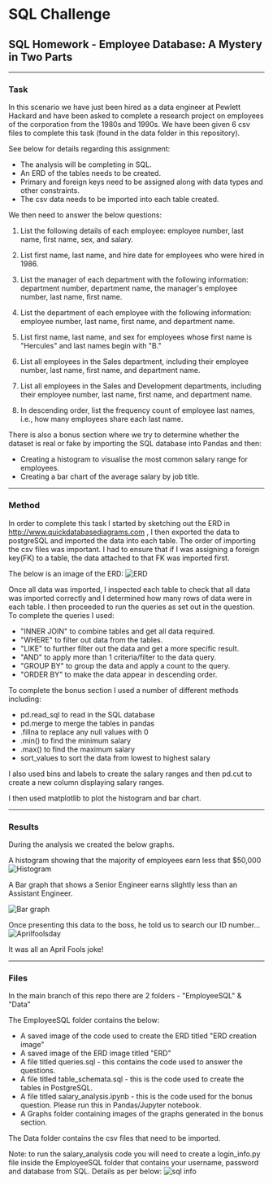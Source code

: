 # SQL Challenge
## SQL Homework - Employee Database: A Mystery in Two Parts

---
### Task

In this scenario we have just been hired as a data engineer at Pewlett Hackard and have been asked to complete a research project on employees of the corporation from the 1980s and 1990s. We have been given 6 csv files to complete this task (found in the data folder in this repository).

See below for details regarding this assignment:
* The analysis will be completing in SQL.
* An ERD of the tables needs to be created.
* Primary and foreign keys need to be assigned along with data types and other constraints.
* The csv data needs to be imported into each table created.

We then need to answer the below questions:

1. List the following details of each employee: employee number, last name, first name, sex, and salary.

2. List first name, last name, and hire date for employees who were hired in 1986.
 
3. List the manager of each department with the following information: department number, department name, the manager's employee number, last name, first name.

4. List the department of each employee with the following information: employee number, last name, first name, and department name.

5. List first name, last name, and sex for employees whose first name is "Hercules" and last names begin with "B."

6. List all employees in the Sales department, including their employee number, last name, first name, and department name.

7. List all employees in the Sales and Development departments, including their employee number, last name, first name, and department name.

8. In descending order, list the frequency count of employee last names, i.e., how many employees share each last name.

There is also a bonus section where we try to determine whether the dataset is real or fake by importing the SQL database into Pandas and then:
* Creating a histogram to visualise the most common salary range for employees.
* Creating a bar chart of the average salary by job title. 

---
### Method

In order to complete this task I started by sketching out the ERD in http://www.quickdatabasediagrams.com , I then exported the data to postgreSQL and imported the data into each table. The order of importing the csv files was important. I had to ensure that if I was assigning a foreign key(FK) to a table, the data attached to that FK was imported first.

The below is an image of the ERD:
![ERD](https://user-images.githubusercontent.com/82348616/125225128-110e5300-e312-11eb-9ac1-495d651a9e69.png)

Once all data was imported, I inspected each table to check that all data was imported correctly and I determined how many rows of data were in each table.
I then proceeded to run the queries as set out in the question. 
To complete the queries I used:
* "INNER JOIN" to combine tables and get all data required.
* "WHERE" to filter out data from the tables.
* "LIKE" to further filter out the data and get a more specific result.
* "AND" to apply more than 1 criteria/filter to the data query.
* "GROUP BY" to group the data and apply a count to the query.
* "ORDER BY" to make the data appear in descending order.

To complete the bonus section I used a number of different methods including:
* pd.read_sql to read in the SQL database
* pd.merge to merge the tables in pandas
* .fillna to replace any null values with 0
* .min() to find the minimum salary
* .max() to find the maximum salary
* sort_values to sort the data from lowest to highest salary

I also used bins and labels to create the salary ranges and then pd.cut to create a new column displaying salary ranges.

I then used matplotlib to plot the histogram and bar chart.


---
### Results

During the analysis we created the below graphs.

A histogram showing that the majority of employees earn less that $50,000
![Histogram](https://user-images.githubusercontent.com/82348616/125224973-d4daf280-e311-11eb-86a7-5018e6932c90.PNG)

A Bar graph that shows a Senior Engineer earns slightly less than an Assistant Engineer.

![Bar graph](https://user-images.githubusercontent.com/82348616/125224974-d60c1f80-e311-11eb-85fd-7c83fb39eb3c.PNG)

Once presenting this data to the boss, he told us to search our ID number... 
![Aprilfoolsday](https://user-images.githubusercontent.com/82348616/125225283-5fbbed00-e312-11eb-9d2e-aa12733ed1ef.PNG)

It was all an April Fools joke!


---
### Files

In the main branch of this repo there are 2 folders - "EmployeeSQL" & "Data"

The EmployeeSQL folder contains the below:
* A saved image of the code used to create the ERD titled "ERD creation image"
* A saved image of the ERD image titled "ERD"
* A file titled queries.sql - this contains the code used to answer the questions.
* A file titled table_schemata.sql - this is the code used to create the tables in PostgreSQL.
* A file titled salary_analysis.ipynb - this is the code used for the bonus question. Please run this in Pandas/Jupyter notebook.
* A Graphs folder containing images of the graphs generated in the bonus section.

The Data folder contains the csv files that need to be imported.

Note: to run the salary_analysis code you will need to create a login_info.py file inside the EmployeeSQL folder that contains your username, password and database from SQL. Details as per below:
![sql info](https://user-images.githubusercontent.com/82348616/125222551-8f1c2b00-e30d-11eb-9e93-e8b92a3667d6.PNG)




